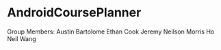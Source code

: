 # AndroidCoursePlanner

Group Members:
Austin Bartolome
Ethan Cook
Jeremy Neilson
Morris Ho
Neil Wang
 
